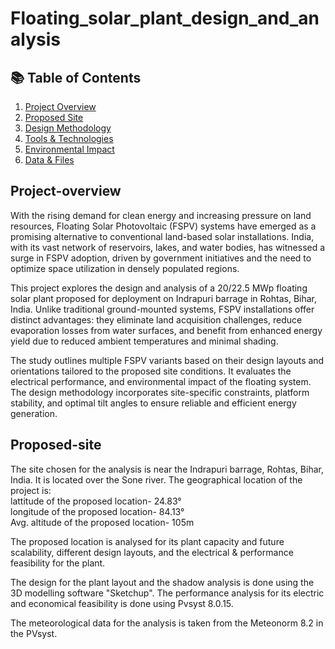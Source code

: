 # Floating_solar_plant_design_and_analysis

## 📚 Table of Contents
1. [Project Overview](#Project-overview)
2. [Proposed Site](#Proposed-site)
3. [Design Methodology](#design-methodology)
4. [Tools & Technologies](#tools--technologies)
5. [Environmental Impact](#environmental-impact)
7. [Data & Files](#data--files)

## Project-overview
With the rising demand for clean energy and increasing pressure on land resources, Floating Solar Photovoltaic (FSPV) systems have emerged as a promising alternative to conventional land-based solar installations. India, with its vast network of reservoirs, lakes, and water bodies, has witnessed a surge in FSPV adoption, driven by government initiatives and the need to optimize space utilization in densely populated regions.

This project explores the design and analysis of a 20/22.5 MWp floating solar plant proposed for deployment on Indrapuri barrage in Rohtas, Bihar, India. Unlike traditional ground-mounted systems, FSPV installations offer distinct advantages: they eliminate land acquisition challenges, reduce evaporation losses from water surfaces, and benefit from enhanced energy yield due to reduced ambient temperatures and minimal shading.

The study outlines multiple FSPV variants based on their design layouts and orientations tailored to the proposed site conditions. It evaluates the electrical performance,  and environmental impact of the floating system. The design methodology incorporates site-specific constraints, platform stability, and optimal tilt angles to ensure reliable and efficient energy generation.

## Proposed-site

The site chosen for the analysis is near the Indrapuri barrage, Rohtas, Bihar, India. It is located over the Sone river. The geographical location of the project is:  
lattitude of the proposed location- 24.83°  
longitude of the proposed location- 84.13°  
Avg. altitude of the proposed location- 105m  




The proposed location is analysed for its plant capacity and future scalability, different design layouts, and the electrical & performance feasibility for the plant.

The design for the plant layout and the shadow analysis is done using the 3D modelling software "Sketchup".
The performance analysis for its electric and economical feasibility is done using Pvsyst 8.0.15.

The meteorological data for the analysis is taken from the Meteonorm 8.2 in the PVsyst.
